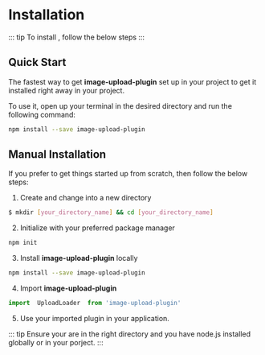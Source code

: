 # Installation

::: tip
To install , follow the below steps
:::

## Quick Start
The fastest way  to get **image-upload-plugin** set up in your project  to get it installed right away in your project.

To use it,  open up your terminal  in the desired directory and run the following command:
```bash
npm install --save image-upload-plugin

```


## Manual Installation

If you prefer to get things started up from scratch, then follow the below steps:

1. Create and change into a new directory
```bash
$ mkdir [your_directory_name] && cd [your_directory_name]
```
2. Initialize with your preferred package manager
```bash 
npm init
```
3. Install **image-upload-plugin** locally
```bash
npm install --save image-upload-plugin
```
4. Import **image-upload-plugin**
```javascript
import  UploadLoader  from 'image-upload-plugin'
```

5. Use your imported plugin in your application.

::: tip
Ensure your are in the right directory and you have node.js installed globally or in your porject.
:::